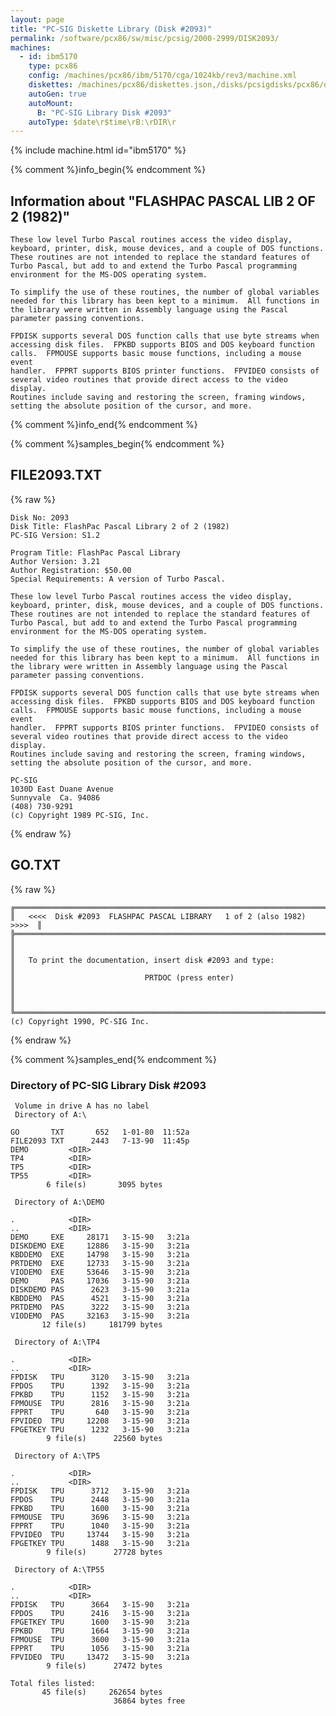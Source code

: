 ```yaml
---
layout: page
title: "PC-SIG Diskette Library (Disk #2093)"
permalink: /software/pcx86/sw/misc/pcsig/2000-2999/DISK2093/
machines:
  - id: ibm5170
    type: pcx86
    config: /machines/pcx86/ibm/5170/cga/1024kb/rev3/machine.xml
    diskettes: /machines/pcx86/diskettes.json,/disks/pcsigdisks/pcx86/diskettes.json
    autoGen: true
    autoMount:
      B: "PC-SIG Library Disk #2093"
    autoType: $date\r$time\rB:\rDIR\r
---
```


{% include machine.html id="ibm5170" %}

{% comment %}info_begin{% endcomment %}

## Information about "FLASHPAC PASCAL LIB 2 OF 2 (1982)"

    These low level Turbo Pascal routines access the video display,
    keyboard, printer, disk, mouse devices, and a couple of DOS functions.
    These routines are not intended to replace the standard features of
    Turbo Pascal, but add to and extend the Turbo Pascal programming
    environment for the MS-DOS operating system.
    
    To simplify the use of these routines, the number of global variables
    needed for this library has been kept to a minimum.  All functions in
    the library were written in Assembly language using the Pascal
    parameter passing conventions.
    
    FPDISK supports several DOS function calls that use byte streams when
    accessing disk files.  FPKBD supports BIOS and DOS keyboard function
    calls.  FPMOUSE supports basic mouse functions, including a mouse event
    handler.  FPPRT supports BIOS printer functions.  FPVIDEO consists of
    several video routines that provide direct access to the video display.
    Routines include saving and restoring the screen, framing windows,
    setting the absolute position of the cursor, and more.
{% comment %}info_end{% endcomment %}

{% comment %}samples_begin{% endcomment %}

## FILE2093.TXT

{% raw %}
```
Disk No: 2093                                                           
Disk Title: FlashPac Pascal Library 2 of 2 (1982)                       
PC-SIG Version: S1.2                                                    
                                                                        
Program Title: FlashPac Pascal Library                                  
Author Version: 3.21                                                    
Author Registration: $50.00                                             
Special Requirements: A version of Turbo Pascal.                        
                                                                        
These low level Turbo Pascal routines access the video display,         
keyboard, printer, disk, mouse devices, and a couple of DOS functions.  
These routines are not intended to replace the standard features of     
Turbo Pascal, but add to and extend the Turbo Pascal programming        
environment for the MS-DOS operating system.                            
                                                                        
To simplify the use of these routines, the number of global variables   
needed for this library has been kept to a minimum.  All functions in   
the library were written in Assembly language using the Pascal          
parameter passing conventions.                                          
                                                                        
FPDISK supports several DOS function calls that use byte streams when   
accessing disk files.  FPKBD supports BIOS and DOS keyboard function    
calls.  FPMOUSE supports basic mouse functions, including a mouse event 
handler.  FPPRT supports BIOS printer functions.  FPVIDEO consists of   
several video routines that provide direct access to the video display. 
Routines include saving and restoring the screen, framing windows,      
setting the absolute position of the cursor, and more.                  
                                                                        
PC-SIG                                                                  
1030D East Duane Avenue                                                 
Sunnyvale  Ca. 94086                                                    
(408) 730-9291                                                          
(c) Copyright 1989 PC-SIG, Inc.                                         
```
{% endraw %}

## GO.TXT

{% raw %}
```
╔═════════════════════════════════════════════════════════════════════════╗
║   <<<<  Disk #2093  FLASHPAC PASCAL LIBRARY   1 of 2 (also 1982)  >>>>  ║
╠═════════════════════════════════════════════════════════════════════════╣
║                                                                         ║
║   To print the documentation, insert disk #2093 and type:               ║
║                             PRTDOC (press enter)                        ║
║                                                                         ║
╚═════════════════════════════════════════════════════════════════════════╝
(c) Copyright 1990, PC-SIG Inc.
```
{% endraw %}

{% comment %}samples_end{% endcomment %}

### Directory of PC-SIG Library Disk #2093

     Volume in drive A has no label
     Directory of A:\

    GO       TXT       652   1-01-80  11:52a
    FILE2093 TXT      2443   7-13-90  11:45p
    DEMO         <DIR>    
    TP4          <DIR>    
    TP5          <DIR>    
    TP55         <DIR>    
            6 file(s)       3095 bytes

     Directory of A:\DEMO

    .            <DIR>    
    ..           <DIR>    
    DEMO     EXE     28171   3-15-90   3:21a
    DISKDEMO EXE     12886   3-15-90   3:21a
    KBDDEMO  EXE     14798   3-15-90   3:21a
    PRTDEMO  EXE     12733   3-15-90   3:21a
    VIODEMO  EXE     53646   3-15-90   3:21a
    DEMO     PAS     17036   3-15-90   3:21a
    DISKDEMO PAS      2623   3-15-90   3:21a
    KBDDEMO  PAS      4521   3-15-90   3:21a
    PRTDEMO  PAS      3222   3-15-90   3:21a
    VIODEMO  PAS     32163   3-15-90   3:21a
           12 file(s)     181799 bytes

     Directory of A:\TP4

    .            <DIR>    
    ..           <DIR>    
    FPDISK   TPU      3120   3-15-90   3:21a
    FPDOS    TPU      1392   3-15-90   3:21a
    FPKBD    TPU      1152   3-15-90   3:21a
    FPMOUSE  TPU      2816   3-15-90   3:21a
    FPPRT    TPU       640   3-15-90   3:21a
    FPVIDEO  TPU     12208   3-15-90   3:21a
    FPGETKEY TPU      1232   3-15-90   3:21a
            9 file(s)      22560 bytes

     Directory of A:\TP5

    .            <DIR>    
    ..           <DIR>    
    FPDISK   TPU      3712   3-15-90   3:21a
    FPDOS    TPU      2448   3-15-90   3:21a
    FPKBD    TPU      1600   3-15-90   3:21a
    FPMOUSE  TPU      3696   3-15-90   3:21a
    FPPRT    TPU      1040   3-15-90   3:21a
    FPVIDEO  TPU     13744   3-15-90   3:21a
    FPGETKEY TPU      1488   3-15-90   3:21a
            9 file(s)      27728 bytes

     Directory of A:\TP55

    .            <DIR>    
    ..           <DIR>    
    FPDISK   TPU      3664   3-15-90   3:21a
    FPDOS    TPU      2416   3-15-90   3:21a
    FPGETKEY TPU      1600   3-15-90   3:21a
    FPKBD    TPU      1664   3-15-90   3:21a
    FPMOUSE  TPU      3600   3-15-90   3:21a
    FPPRT    TPU      1056   3-15-90   3:21a
    FPVIDEO  TPU     13472   3-15-90   3:21a
            9 file(s)      27472 bytes

    Total files listed:
           45 file(s)     262654 bytes
                           36864 bytes free
